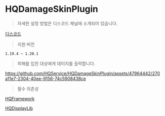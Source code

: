 # HQDamageSkinPlugin

> 자세한 설정 방법은 디스코드 채널에 소개되어 있습니다.

[디스코드](https://discord.gg/hUkaca9ZQu)

> 지원 버전

`1.19.4 ~ 1.20.1`

> 피해를 입힌 대상에게 데미지를 출력합니다.

https://github.com/HQService/HQDamageSkinPlugin/assets/47964442/270a11e7-2304-40ee-9156-74c5908438ce

> 필수 의존성

[HQFramework](https://github.com/HQService/HQFramework)

[HQDisplayLib](https://github.com/HQService/HQDisplayLib)
